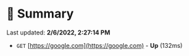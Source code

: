 # 📖 Summary
Last updated: **2/6/2022, 2:27:14 PM**

- `GET` [https://google.com](https://google.com) - **Up** (132ms)
